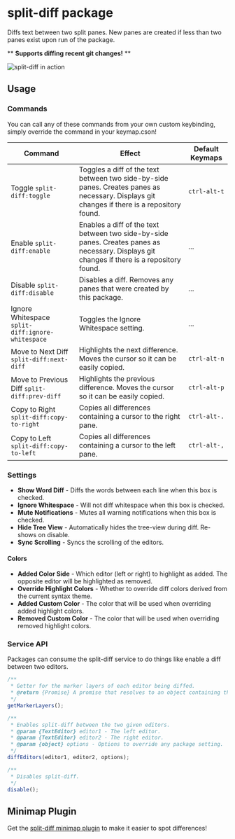# split-diff package

Diffs text between two split panes. New panes are created if less than two panes exist upon run of the package.

\*\* **Supports diffing recent git changes!** \*\*

![split-diff in action](https://github.com/mupchrch/split-diff/raw/master/demo.gif)

## Usage

### Commands

You can call any of these commands from your own custom keybinding, simply override the command in your keymap.cson!

| Command | Effect | Default Keymaps |
| ------- | ------ | --------------- |
| Toggle `split-diff:toggle` | Toggles a diff of the text between two side-by-side panes. Creates panes as necessary. Displays git changes if there is a repository found. | `ctrl-alt-t` |
| Enable `split-diff:enable` | Enables a diff of the text between two side-by-side panes. Creates panes as necessary. Displays git changes if there is a repository found. | ... |
| Disable `split-diff:disable` | Disables a diff. Removes any panes that were created by this package. | ... |
| Ignore Whitespace `split-diff:ignore-whitespace` | Toggles the Ignore Whitespace setting. | ... |
| Move to Next Diff `split-diff:next-diff` | Highlights the next difference. Moves the cursor so it can be easily copied. | `ctrl-alt-n` |
| Move to Previous Diff `split-diff:prev-diff` | Highlights the previous difference. Moves the cursor so it can be easily copied. | `ctrl-alt-p` |
| Copy to Right `split-diff:copy-to-right` | Copies all differences containing a cursor to the right pane. | `ctrl-alt-.` |
| Copy to Left `split-diff:copy-to-left` | Copies all differences containing a cursor to the left pane. | `ctrl-alt-,` |

### Settings

* **Show Word Diff** - Diffs the words between each line when this box is checked.
* **Ignore Whitespace** - Will not diff whitespace when this box is checked.
* **Mute Notifications** - Mutes all warning notifications when this box is checked.
* **Hide Tree View** - Automatically hides the tree-view during diff. Re-shows on disable.
* **Sync Scrolling** - Syncs the scrolling of the editors.
#### Colors
* **Added Color Side** - Which editor (left or right) to highlight as added. The opposite editor will be highlighted as removed.
* **Override Highlight Colors** - Whether to override diff colors derived from the current syntax theme.
* **Added Custom Color** - The color that will be used when overriding added highlight colors.
* **Removed Custom Color** - The color that will be used when overriding removed highlight colors.

### Service API
Packages can consume the split-diff service to do things like enable a diff between two editors.

```js
/**
 * Getter for the marker layers of each editor being diffed.
 * @return {Promise} A promise that resolves to an object containing the marker layers.
 */
getMarkerLayers();

/**
 * Enables split-diff between the two given editors.
 * @param {TextEditor} editor1 - The left editor.
 * @param {TextEditor} editor2 - The right editor.
 * @param {object} options - Options to override any package setting.
 */
diffEditors(editor1, editor2, options);

/**
 * Disables split-diff.
 */
disable();
```

## Minimap Plugin

Get the [split-diff minimap plugin](https://atom.io/packages/minimap-split-diff) to make it easier to spot differences!
